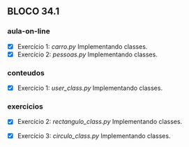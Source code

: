 ## BLOCO 34.1
### aula-on-line
- [x] Exercício 1: _carro.py_ Implementando classes.
- [x] Exercício 2: _pessoas.py_ Implementando classes. 

### conteudos
- [x] Exercício 1: _user_class.py_ Implementando classes.

### exercicios
- [x] Exercício 2: _rectangulo_class.py_ Implementando classes.
- [x] Exercício 3: _circulo_class.py_ Implementando classes.

